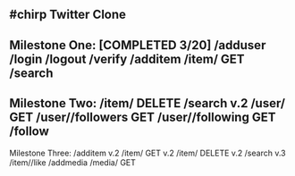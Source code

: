 #chirp
Twitter Clone
----------------
Milestone One: [COMPLETED 3/20]
 /adduser
 /login
 /logout
 /verify
 /additem
 /item/<id> GET
 /search
 ----------------
 Milestone Two:
 /item/<id> DELETE
 /search v.2
 /user/<username> GET
 /user/<username>/followers GET
 /user/<username>/following GET
 /follow
 ----------------
 Milestone Three:
 /additem v.2
 /item/<id> GET v.2
 /item/<id> DELETE v.2
 /search v.3
 /item/<id>/like
 /addmedia
 /media/<id> GET
